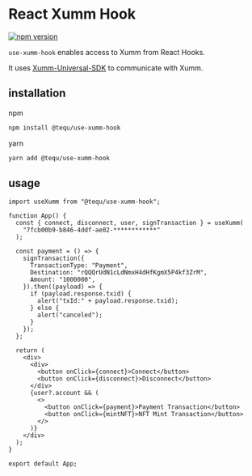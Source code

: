 # React Xumm Hook
[![npm version](https://badge.fury.io/js/@tequ%2Fuse-xumm-hook.svg)](https://badge.fury.io/js/@tequ%2Fuse-xumm-hook)

`use-xumm-hook` enables access to Xumm from React Hooks.

It uses [Xumm-Universal-SDK](https://github.com/XRPL-Labs/Xumm-Universal-SDK) to communicate with Xumm.

## installation

npm
```sh
npm install @tequ/use-xumm-hook
```

yarn
```sh
yarn add @tequ/use-xumm-hook
```

## usage

```tsx
import useXumm from "@tequ/use-xumm-hook";

function App() {
  const { connect, disconnect, user, signTransaction } = useXumm(
    "7fcb00b9-b846-4ddf-ae02-************"
  );

  const payment = () => {
    signTransaction({
      TransactionType: "Payment",
      Destination: "rQQQrUdN1cLdNmxH4dHfKgmX5P4kf3ZrM",
      Amount: "1000000",
    }).then((payload) => {
      if (payload.response.txid) {
        alert("txId:" + payload.response.txid);
      } else {
        alert("canceled");
      }
    });
  };

  return (
    <div>
      <div>
        <button onClick={connect}>Connect</button>
        <button onClick={disconnect}>Disconnect</button>
      </div>
      {user?.account && (
        <>
          <button onClick={payment}>Payment Transaction</button>
          <button onClick={mintNFT}>NFT Mint Transaction</button>
        </>
      )}
    </div>
  );
}

export default App;
```
